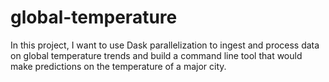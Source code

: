 # global-temperature
In this project, I want to use Dask parallelization to ingest and process data on global temperature trends and build a command line tool that would make predictions on the temperature of a major city.


